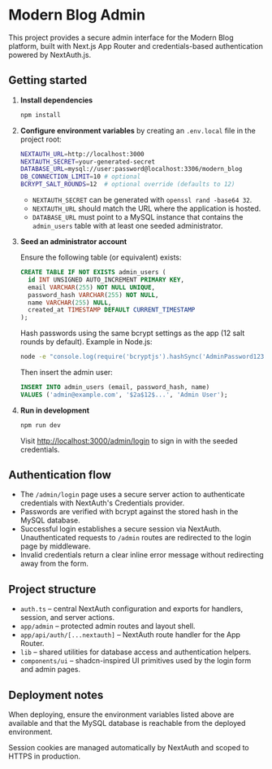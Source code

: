 # Modern Blog Admin

This project provides a secure admin interface for the Modern Blog platform, built with Next.js App Router and credentials-based authentication powered by NextAuth.js.

## Getting started

1. **Install dependencies**

   ```bash
   npm install
   ```

2. **Configure environment variables** by creating an `.env.local` file in the project root:

   ```bash
   NEXTAUTH_URL=http://localhost:3000
   NEXTAUTH_SECRET=your-generated-secret
   DATABASE_URL=mysql://user:password@localhost:3306/modern_blog
   DB_CONNECTION_LIMIT=10 # optional
   BCRYPT_SALT_ROUNDS=12  # optional override (defaults to 12)
   ```

   - `NEXTAUTH_SECRET` can be generated with `openssl rand -base64 32`.
   - `NEXTAUTH_URL` should match the URL where the application is hosted.
   - `DATABASE_URL` must point to a MySQL instance that contains the `admin_users` table with at least one seeded administrator.

3. **Seed an administrator account**

   Ensure the following table (or equivalent) exists:

   ```sql
   CREATE TABLE IF NOT EXISTS admin_users (
     id INT UNSIGNED AUTO_INCREMENT PRIMARY KEY,
     email VARCHAR(255) NOT NULL UNIQUE,
     password_hash VARCHAR(255) NOT NULL,
     name VARCHAR(255) NULL,
     created_at TIMESTAMP DEFAULT CURRENT_TIMESTAMP
   );
   ```

   Hash passwords using the same bcrypt settings as the app (12 salt rounds by default). Example in Node.js:

   ```bash
   node -e "console.log(require('bcryptjs').hashSync('AdminPassword123!', 12))"
   ```

   Then insert the admin user:

   ```sql
   INSERT INTO admin_users (email, password_hash, name)
   VALUES ('admin@example.com', '$2a$12$...', 'Admin User');
   ```

4. **Run in development**

   ```bash
   npm run dev
   ```

   Visit [http://localhost:3000/admin/login](http://localhost:3000/admin/login) to sign in with the seeded credentials.

## Authentication flow

- The `/admin/login` page uses a secure server action to authenticate credentials with NextAuth's Credentials provider.
- Passwords are verified with bcrypt against the stored hash in the MySQL database.
- Successful login establishes a secure session via NextAuth. Unauthenticated requests to `/admin` routes are redirected to the login page by middleware.
- Invalid credentials return a clear inline error message without redirecting away from the form.

## Project structure

- `auth.ts` – central NextAuth configuration and exports for handlers, session, and server actions.
- `app/admin` – protected admin routes and layout shell.
- `app/api/auth/[...nextauth]` – NextAuth route handler for the App Router.
- `lib` – shared utilities for database access and authentication helpers.
- `components/ui` – shadcn-inspired UI primitives used by the login form and admin pages.

## Deployment notes

When deploying, ensure the environment variables listed above are available and that the MySQL database is reachable from the deployed environment.

Session cookies are managed automatically by NextAuth and scoped to HTTPS in production.
